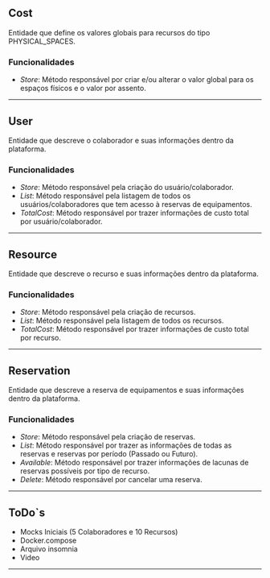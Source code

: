 ## Cost

Entidade que define os valores globais para recursos do tipo PHYSICAL_SPACES.

### Funcionalidades

- *Store*: Método responsável por criar e/ou alterar o valor global para os espaços físicos e o valor por assento.

---

## User

Entidade que descreve o colaborador e suas informações dentro da plataforma.

### Funcionalidades

- *Store*: Método responsável pela criação do usuário/colaborador.
- *List*: Método responsável pela listagem de todos os usuários/colaboradores que tem acesso à reservas de equipamentos.
- *TotalCost*: Método responsável por trazer informações de custo total por usuário/colaborador.

---

## Resource

Entidade que descreve o recurso e suas informações dentro da plataforma.

### Funcionalidades

- *Store*: Método responsável pela criação de recursos.
- *List*: Método responsável pela listagem de todos os recursos.
- *TotalCost*: Método responsável por trazer informações de custo total por recurso.

---

## Reservation

Entidade que descreve a reserva de equipamentos e suas informações dentro da plataforma.

### Funcionalidades

- *Store*: Método responsável pela criação de reservas.
- *List*: Método responsável por trazer as informações de todas as reservas e reservas por período (Passado ou Futuro).
- *Available*: Método responsável por trazer informações de lacunas de reservas possíveis por tipo de recurso.
- *Delete*: Método responsável por cancelar uma reserva.

---

## ToDo`s

- Mocks Iniciais (5 Colaboradores e 10 Recursos)
- Docker.compose
- Arquivo insomnia
- Video

---
